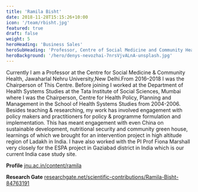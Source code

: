 ```yaml
---
title: 'Ramila Bisht'
date: 2018-11-28T15:15:26+10:00
icon: '/team/rbisht.jpg'
featured: true
draft: false
weight: 5
heroHeading: 'Business Sales'
heroSubHeading: 'Professor, Centre of Social Medicine and Community Health, Jawaharlal Nehru Unversity, New Delhi'
heroBackground: '/hero/denys-nevozhai-7nrsVjvALnA-unsplash.jpg'
---
```


Currently I am a Professor at the Centre for Social Medicine & Community Health, Jawaharlal Nehru University,New Delhi.From 2016–2018 I was the Chairperson of This Centre. Before joining I worked at the Department of Health Systems Studies at the Tata Institute of Social Sciences, Mumbai where I was the Chairperson, Centre for Health Policy, Planning and Management in the School of Health Systems Studies from 2004-2006. Besides teaching & researching, my work has involved engagement with policy makers and practitioners for policy & programme formulation and implementation. This has meant engagement with even China on sustainable development, nutritional security and community green house, learnings of which we brought for an intervention project in high altitude region of Ladakh in India. I have also worked with the PI Prof Fiona Marshall very closely for the ESPA project in Gaziabad district in India which is our current India case study site.

**Profile** [jnu.ac.in/content/ramila](https://www.jnu.ac.in/content/ramila)

**Research Gate** [researchgate.net/scientific-contributions/Ramila-Bisht-84763191](https://www.researchgate.net/scientific-contributions/Ramila-Bisht-84763191)